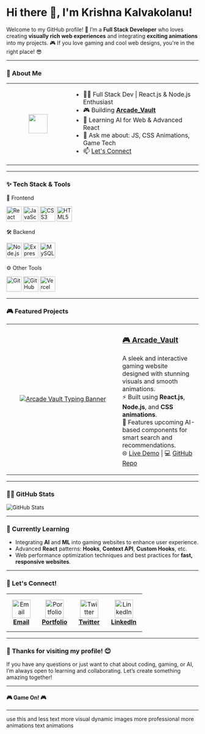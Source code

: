 # Hi there 👋, I'm Krishna Kalvakolanu!

Welcome to my GitHub profile! 🚀
I’m a **Full Stack Developer** who loves creating **visually rich web experiences** and integrating **exciting animations** into my projects. 🎮
If you love gaming and cool web designs, you're in the right place! 😎

---

### 🚀 About Me

<table> <tr> <td align="center" width="150"> <img src="https://skillicons.dev/icons?i=react,nodejs,css,javascript" height="50"/> </td> <td> <ul> <li>👨‍💻 Full Stack Dev | React.js & Node.js Enthusiast</li> <li>🎮 Building <strong><a href="https://arcade-vault-seven.vercel.app/" target="_blank">Arcade_Vault</a></strong></li> <li>🤖 Learning AI for Web & Advanced React</li> <li>💬 Ask me about: JS, CSS Animations, Game Tech</li> <li>📫 <a href="mailto:your.email@example.com">Let's Connect</a></li> </ul> </td> </tr> </table>

---

### ✨ Tech Stack & Tools

🚀 Frontend
<p align="left"> <img src="https://cdn.jsdelivr.net/gh/devicons/devicon/icons/react/react-original.svg" title="React" width="40" height="40"/> <img src="https://cdn.jsdelivr.net/gh/devicons/devicon/icons/javascript/javascript-original.svg" title="JavaScript" width="40" height="40"/> <img src="https://cdn.jsdelivr.net/gh/devicons/devicon/icons/css3/css3-original.svg" title="CSS3" width="40" height="40"/> <img src="https://cdn.jsdelivr.net/gh/devicons/devicon/icons/html5/html5-original.svg" title="HTML5" width="40" height="40"/> </p>
🛠️ Backend
<p align="left"> <img src="https://cdn.jsdelivr.net/gh/devicons/devicon/icons/nodejs/nodejs-original.svg" title="Node.js" width="40" height="40"/> <img src="https://cdn.jsdelivr.net/gh/devicons/devicon/icons/express/express-original.svg" title="Express" width="40" height="40"/> <img src="https://cdn.jsdelivr.net/gh/devicons/devicon/icons/mysql/mysql-original.svg" title="MySQL" width="40" height="40"/> </p>
⚙️ Other Tools
<p align="left"> <img src="https://cdn.jsdelivr.net/gh/devicons/devicon/icons/git/git-original.svg" title="Git" width="40" height="40"/> <img src="https://cdn.jsdelivr.net/gh/devicons/devicon/icons/github/github-original.svg" title="GitHub" width="40" height="40"/> <img src="https://assets.vercel.com/image/upload/front/favicon/vercel/favicon.ico" title="Vercel" width="40" height="40"/> </p>

---

### 🎮 Featured Projects

<table> <tr> <td align="center" width="280"> <a href="https://arcade-vault-seven.vercel.app/" target="_blank"> <img src="https://readme-typing-svg.demolab.com?font=Fira+Code&size=20&pause=1000&color=F7F7F7&width=280&lines=🚀+Arcade+Vault;A+Visually+Immersive+Gaming+Hub" alt="Arcade Vault Typing Banner" /> </a> </td> <td> <h3><a href="https://arcade-vault-seven.vercel.app/">🎮 Arcade_Vault</a></h3> <p> A sleek and interactive gaming website designed with stunning visuals and smooth animations.<br/> ⚡ Built using <strong>React.js</strong>, <strong>Node.js</strong>, and <strong>CSS animations</strong>.<br/> 🧠 Features upcoming AI-based components for smart search and recommendations.<br/> 🌐 <a href="https://arcade-vault-seven.vercel.app/">Live Demo</a> | 💻 <a href="https://github.com/Krish-Kal/arcade-vault">GitHub Repo</a> </p> </td> </tr> </table>

---

### 🧑‍💻 GitHub Stats

![GitHub Stats](https://github-readme-stats.vercel.app/api?username=Krish-Kal\&show_icons=true\&count_private=true\&hide_title=true\&hide=prs\&theme=dark)

---

### 🌱 Currently Learning

* Integrating **AI** and **ML** into gaming websites to enhance user experience.
* Advanced **React** patterns: **Hooks**, **Context API**, **Custom Hooks**, etc.
* Web performance optimization techniques and best practices for **fast, responsive websites**.

---

### 🤝 Let's Connect!

<table> <tr> <td align="center" style="padding: 15px;"> <a href="mailto:your.email@example.com" target="_blank"> <img src="https://skillicons.dev/icons?i=gmail" width="48" alt="Email"/><br/> <strong>Email</strong> </a> </td> <td align="center" style="padding: 15px;"> <a href="https://your-portfolio.com" target="_blank"> <img src="https://img.icons8.com/external-flaticons-lineal-color-flat-icons/64/external-portfolio-web-flaticons-lineal-color-flat-icons.png" width="48" alt="Portfolio"/><br/> <strong>Portfolio</strong> </a> </td> <td align="center" style="padding: 15px;"> <a href="https://twitter.com/your-twitter-handle" target="_blank"> <img src="https://skillicons.dev/icons?i=twitter" width="48" alt="Twitter"/><br/> <strong>Twitter</strong> </a> </td> <td align="center" style="padding: 15px;"> <a href="https://linkedin.com/in/your-linkedin" target="_blank"> <img src="https://skillicons.dev/icons?i=linkedin" width="48" alt="LinkedIn"/><br/> <strong>LinkedIn</strong> </a> </td> </tr> </table>

---

### 🎉 Thanks for visiting my profile! 😊

If you have any questions or just want to chat about coding, gaming, or AI, I’m always open to learning and collaborating. Let’s create something amazing together!

---

#### 🎮 Game On! 🎮

---

use this and less text more visual dynamic images more professional more animations text animations
